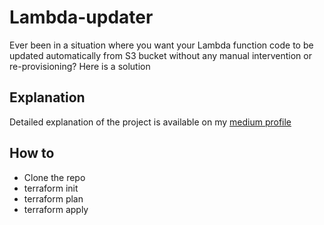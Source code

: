 # Lambda-updater
Ever been in a situation where you want your Lambda function code to be updated automatically from S3 bucket without any manual intervention or re-provisioning?
Here is a solution

## Explanation
Detailed explanation of the project is available on my [medium profile](https://medium.com/p/7b7eb12a43cf)

## How to
- Clone the repo
- terraform init
- terraform plan
- terraform apply
